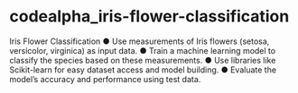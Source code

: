 # codealpha_iris-flower-classification
Iris Flower Classification ● Use measurements of Iris flowers (setosa, versicolor, virginica) as input data. ● Train a machine learning model to classify the species based on these measurements. ● Use libraries like Scikit-learn for easy dataset access and model building. ● Evaluate the model’s accuracy and performance using test data. 
